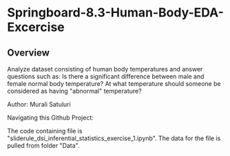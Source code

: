 # Springboard-8.3-Human-Body-EDA-Excercise

## Overview

Analyze dataset consisting of human body temperatures and answer questions such as: Is there a significant difference between male and female normal body temperature? At what temperature should someone be considered as having "abnormal" temperature? 

Author: Murali Satuluri

Navigating this Github Project:

The code containing file is "sliderule_dsi_inferential_statistics_exercise_1.ipynb". The data for the file is pulled from folder "Data".
